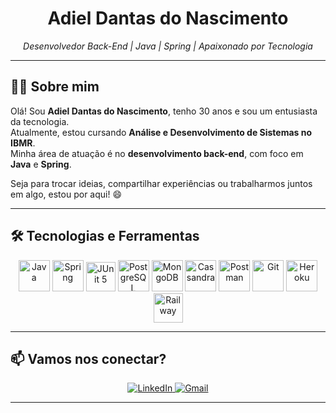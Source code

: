 <h1 align="center">Adiel Dantas do Nascimento</h1>

<p align="center">
  <i>Desenvolvedor Back-End | Java | Spring | Apaixonado por Tecnologia</i>
</p>

---

## 👨‍💻 Sobre mim

Olá! Sou **Adiel Dantas do Nascimento**, tenho 30 anos e sou um entusiasta da tecnologia.  
Atualmente, estou cursando **Análise e Desenvolvimento de Sistemas no IBMR**.  
Minha área de atuação é no **desenvolvimento back-end**, com foco em **Java** e **Spring**.

Seja para trocar ideias, compartilhar experiências ou trabalharmos juntos em algo, estou por aqui! 😄

---

## 🛠️ Tecnologias e Ferramentas

<p align="center">
  <img src="https://skillicons.dev/icons?i=java" title="Java" alt="Java" height="50"/>
  <img src="https://skillicons.dev/icons?i=spring" title="Spring" alt="Spring" height="50"/>
  <img src="https://cdn.jsdelivr.net/gh/devicons/devicon/icons/junit/junit-original.svg" title="JUnit 5" alt="JUnit 5" height="47"/>
  <img src="https://skillicons.dev/icons?i=postgresql" title="PostgreSQL" alt="PostgreSQL" height="50"/>
  <img src="https://skillicons.dev/icons?i=mongodb" title="MongoDB" alt="MongoDB" height="50"/>
  <img src="https://skillicons.dev/icons?i=cassandra" title="Cassandra" alt="Cassandra" height="50"/>
  <img src="https://skillicons.dev/icons?i=postman" title="Postman" alt="Postman" height="50"/>
  <img src="https://skillicons.dev/icons?i=git" title="Git" alt="Git" height="50"/>
  <img src="https://skillicons.dev/icons?i=heroku" title="Heroku" alt="Heroku" height="50"/>
  <img src="https://cdn.jsdelivr.net/gh/devicons/devicon@latest/icons/railway/railway-original.svg" title="Railway" alt="Railway" height="47"/>
</p>

---

## 📫 Vamos nos conectar?

<p align="center">
  <a href="https://www.linkedin.com/in/adiel-dantas-176280357" target="_blank" rel="noopener noreferrer">
    <img src="https://img.shields.io/badge/-LinkedIn-%230077B5?style=for-the-badge&logo=linkedin&logoColor=white" title="Perfil de Adiel Dantas no LinkedIn" alt="LinkedIn">
  </a>
  <a href="https://mail.google.com/mail/?view=cm&to=adieldantas.contato@gmail.com" target="_blank" rel="noopener noreferrer">
    <img src="https://img.shields.io/badge/Gmail-D14836?style=for-the-badge&logo=gmail&logoColor=white" title="Enviar e-mail para adieldantas.contato@gmail.com" alt="Gmail">
  </a>
</p>

---
